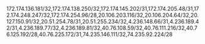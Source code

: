 
172.174.136.181/32,172.174.138.250/32,172.174.145.202/31,172.174.205.48/31,172.174.248.247/32,172.174.254.96/28,20.106.203.116/32,20.106.204.64/32,20.127.150.91/32,20.51.254.78/31,20.51.255.234/32,4.236.148.66/31,4.236.189.42/31,4.236.189.77/32,4.236.189.81/32,40.76.108.59/32,40.76.111.216/32,40.76.125.192/28,40.76.225.172/31,74.235.146.111/32,74.235.92.224/28
